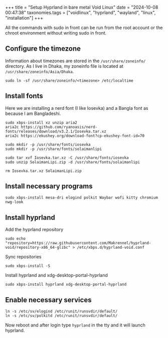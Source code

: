 +++
title = "Setup Hyprland in bare metal Void Linux"
date = "2024-10-08 00:47:38"
taxonomies.tags = ["voidlinux", "hyprland", "wayland", "linux", "installation"]
+++

All the commands with sudo in front can be run from the root account or the chroot environment without writing sudo in front.

## Configure the timezone
Information about timezones are stored in the `/usr/share/zoneinfo/` directory. As I live in Dhaka, my zoneinfo file is located at `/usr/share/zoneinfo/Asia/Dhaka`.
```
sudo ln -sf /usr/share/zoneinfo/<timezone> /etc/localtime
```

## Install fonts
Here we are installing a nerd font (I like Iosevka) and a Bangla font as because I am Bangladeshi.
```
sudo xbps-install xz unzip aria2
aria2c https://github.com/ryanoasis/nerd-fonts/releases/download/v3.2.1/Iosevka.tar.xz
aria2c https://ekushey.org/download-font?cp-ekushey-font-id=70

sudo mkdir -p /usr/share/fonts/iosevka
sudo mkdir -p /usr/share/fonts/solaimanlipi

sudo tar xvf Iosevka.tar.xz -C /usr/share/fonts/iosevka
sudo unzip SolaimanLipi.zip -d /usr/share/fonts/solaimanlipi

rm Iosevka.tar.xz SolaimanLipi.zip
```

## Install necessary programs
```
sudo xbps-install mesa-dri elogind polkit Waybar wofi kitty chromium nwg-look
```

## Install hyprland
Add the hyprland repository
```
sudo echo "repository=https://raw.githubusercontent.com/Makrennel/hyprland-void/repository-x86_64-glibc" > /etc/xbps.d/hyprland-void.conf
```
Sync repositories
```
sudo xbps-install -S
```
Install hyprland and xdg-desktop-portal-hyprland
```
sudo xbps-install hyprland xdg-desktop-portal-hyprland
```

## Enable necessary services
```
ln -s /etc/sv/elogind /etc/runit/runsvdir/default/ 
ln -s /etc/sv/polkitd /etc/runit/runsvdir/default/
```

Now reboot and after login type `hyprland` in the tty and it will launch hyprland.
